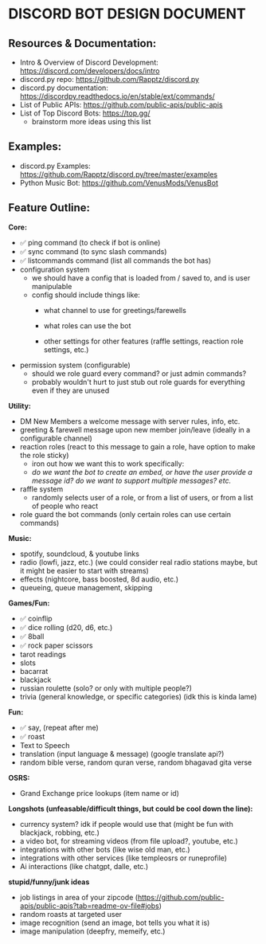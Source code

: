# DISCORD BOT DESIGN DOCUMENT

## Resources & Documentation:

- Intro & Overview of Discord Development: https://discord.com/developers/docs/intro
- discord.py repo: https://github.com/Rapptz/discord.py
- discord.py documentation: https://discordpy.readthedocs.io/en/stable/ext/commands/
- List of Public APIs: https://github.com/public-apis/public-apis
- List of Top Discord Bots: https://top.gg/
  - brainstorm more ideas using this list

## Examples:

- discord.py Examples: https://github.com/Rapptz/discord.py/tree/master/examples
- Python Music Bot: https://github.com/VenusMods/VenusBot


## Feature Outline:

**Core:**
- ✅ ping command (to check if bot is online)
- ✅ sync command (to sync slash commands)
- ✅ listcommands command (list all commands the bot has)
- configuration system
  - we should have a config that is loaded from / saved to, and is user manipulable
  - config should include things like:
    - what channel to use for greetings/farewells
    - what roles can use the bot

    - other settings for other features (raffle settings, reaction role settings, etc.)
- permission system (configurable)
  - should we role guard every command? or just admin commands?
  - probably wouldn't hurt to just stub out role guards for everything even if they are unused

**Utility:**
- DM New Members a welcome message with server rules, info, etc. 
- greeting & farewell message upon new member join/leave (ideally in a configurable channel)
- reaction roles (react to this message to gain a role, have option to make the role sticky)
  - iron out how we want this to work specifically: 
  - *do we want the bot to create an embed, or have the user provide a message id? do we want to support multiple messages? etc.*
- raffle system 
  - randomly selects user of a role, or from a list of users, or from a list of people who react
- role guard the bot commands (only certain roles can use certain commands)

**Music:**
- spotify, soundcloud, & youtube links
- radio (lowfi, jazz, etc.) (we could consider real radio stations maybe, but it might be easier to start with streams)
- effects (nightcore, bass boosted, 8d audio, etc.)
- queueing, queue management, skipping

**Games/Fun:**
- ✅ coinflip
- ✅ dice rolling (d20, d6, etc.)
- ✅ 8ball
- ✅ rock paper scissors
- tarot readings
- slots
- bacarrat
- blackjack
- russian roulette (solo? or only with multiple people?)
- trivia (general knowledge, or specific categories) (idk this is kinda lame)

**Fun:**
- ✅ say, (repeat after me)
- ✅ roast
- Text to Speech
- translation (input language & message) (google translate api?)
- random bible verse, random quran verse, random bhagavad gita verse

**OSRS:**
- Grand Exchange price lookups (item name or id)


**Longshots (unfeasable/difficult things, but could be cool down the line):**
- currency system? idk if people would use that (might be fun with blackjack, robbing, etc.)
- a video bot, for streaming videos (from file upload?, youtube, etc.)
- integrations with other bots (like wise old man, etc.)
- integrations with other services (like templeosrs or runeprofile)
- Ai interactions (like chatgpt, dalle, etc.)

**stupid/funny/junk ideas**
- job listings in area of your zipcode (https://github.com/public-apis/public-apis?tab=readme-ov-file#jobs)
- random roasts at targeted user
- image recognition (send an image, bot tells you what it is)
- image manipulation (deepfry, memeify, etc.)

